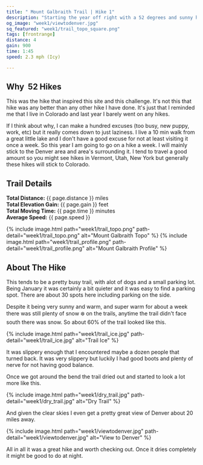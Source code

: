 ```yaml
---
title: " Mount Galbraith Trail | Hike 1"
description: "Starting the year off right with a 52 degrees and sunny hike in January."
og_image: "week1/viewtodenver.jpg"
sq_featured: "week1/trail_topo_square.png"
tags: [frontrange]
distance: 4
gain: 900
time: 1:45
speed: 2.3 mph (Icy)

---
```

## Why  52 Hikes

This was the hike that inspired this site and this challenge. It's not this that hike was any better than any other hike I have done. It's just that I reminded me that I live in Colorado and last year I barely went on any hikes.

If I think about why, I can make a hundred excuses (too busy, new puppy, work, etc) but it really comes down to just laziness. I live a 10 min walk from a great little lake and I don't have a good excuse for not at least visiting it once a week. So this year I am going to go on a hike a week. I will mainly stick to the Denver area and area's surrounding it. I tend to travel a good amount so you might see hikes in Vermont, Utah, New York but generally these hikes will stick to Colorado.

## Trail Details


**Total Distance:** {{ page.distance }} miles <br />
**Total Elevation Gain:** {{  page.gain  }} feet<br />
**Total Moving Time:** {{  page.time  }} minutes<br />
**Average Speed:** {{  page.speed  }}<br />

{% include image.html path="week1/trail_topo.png" path-detail="week1/trail_topo.png" alt="Mount Galbraith Topo" %}
{% include image.html path="week1/trail_profile.png" path-detail="week1/trail_profile.png" alt="Mount Galbraith Profile" %}


## About The Hike

This tends to be a pretty busy trail, with alot of dogs and a small parking lot. Being January it was certainly a bit quieter and it was easy to find a parking spot. There are about 30 spots here including parking on the side.

Despite it being very sunny and warm, and super warm for about a week there was still plenty of snow :snowflake: on the trails, anytime the trail didn't face south there was snow. So about 60% of the trail looked like this.

{% include image.html path="week1/trail_ice.jpg" path-detail="week1/trail_ice.jpg" alt="Trail Ice" %}

It was slippery enough that I encountered maybe a dozen people that turned back. It was very slippery but luckily I had good boots and plenty of nerve for not having good balance.

Once we got around the bend the trail dried out and started to look a lot more like this.

{% include image.html path="week1/dry_trail.jpg" path-detail="week1/dry_trail.jpg" alt="Dry Trail" %}

And given the clear skies I even get a pretty great view of Denver about 20 miles away.

{% include image.html path="week1/viewtodenver.jpg" path-detail="week1/viewtodenver.jpg" alt="View to Denver" %}

All in all it was a great hike and worth checking out. Once it dries completely it might be good to do at night.